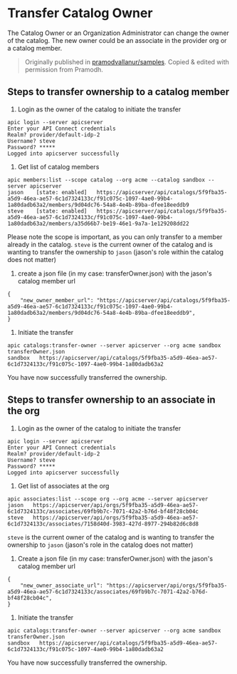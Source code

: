 # Transfer Catalog Owner
The Catalog Owner or an Organization Administrator can change the owner of the catalog. The new owner could be an associate in the provider org or a catalog member.
> Originally published in [pramodvallanur/samples](https://github.com/pramodvallanur/samples). Copied & edited with permission from Pramodh.

## Steps to transfer ownership to a catalog member

1. Login as the owner of the catalog to initiate the transfer
```
apic login --server apicserver
Enter your API Connect credentials
Realm? provider/default-idp-2
Username? steve
Password? *****
Logged into apicserver successfully
```

1. Get list of catalog members
```
apic members:list --scope catalog --org acme --catalog sandbox --server apicserver
jason    [state: enabled]   https://apicserver/api/catalogs/5f9fba35-a5d9-46ea-ae57-6c1d7324133c/f91c075c-1097-4ae0-99b4-1a80dadb63a2/members/9d04dc76-54a8-4e4b-89ba-dfee18eeddb9   
steve    [state: enabled]   https://apicserver/api/catalogs/5f9fba35-a5d9-46ea-ae57-6c1d7324133c/f91c075c-1097-4ae0-99b4-1a80dadb63a2/members/a35d66b7-be19-46e1-9a7a-1e129208dd22
```  
Please note the scope is important, as you can only transfer to a member already in the catalog. `steve` is the current owner of the catalog and is wanting to transfer the ownership to `jason` (jason's role within the catalog does not matter)  

1. create a json file (in my case: transferOwner.json) with the jason's catalog member url
```
{
    "new_owner_member_url": "https://apicserver/api/catalogs/5f9fba35-a5d9-46ea-ae57-6c1d7324133c/f91c075c-1097-4ae0-99b4-1a80dadb63a2/members/9d04dc76-54a8-4e4b-89ba-dfee18eeddb9",
}
```  

1. Initiate the transfer
```
apic catalogs:transfer-owner --server apicserver --org acme sandbox transferOwner.json
sandbox   https://apicserver/api/catalogs/5f9fba35-a5d9-46ea-ae57-6c1d7324133c/f91c075c-1097-4ae0-99b4-1a80dadb63a2
```  

You have now successfully transferred the ownership.

## Steps to transfer ownership to an associate in the org

1. Login as the owner of the catalog to initiate the transfer
```
apic login --server apicserver
Enter your API Connect credentials
Realm? provider/default-idp-2
Username? steve
Password? *****
Logged into apicserver successfully
```

1. Get list of associates at the org
```
apic associates:list --scope org --org acme --server apicserver
jason   https://apicserver/api/orgs/5f9fba35-a5d9-46ea-ae57-6c1d7324133c/associates/69fb9b7c-7071-42a2-b76d-bf48f28cb04c   
steve   https://apicserver/api/orgs/5f9fba35-a5d9-46ea-ae57-6c1d7324133c/associates/7158d40d-3983-427d-8977-294b82d6c8d8
```  
`steve` is the current owner of the catalog and is wanting to transfer the ownership to `jason` (jason's role in the catalog does not matter)  

1. Create a json file (in my case: transferOwner.json) with the jason's catalog member url
```
{
    "new_owner_associate_url": "https://apicserver/api/orgs/5f9fba35-a5d9-46ea-ae57-6c1d7324133c/associates/69fb9b7c-7071-42a2-b76d-bf48f28cb04c",
}
```  

1. Initiate the transfer
```
apic catalogs:transfer-owner --server apicserver --org acme sandbox transferOwner.json
sandbox   https://apicserver/api/catalogs/5f9fba35-a5d9-46ea-ae57-6c1d7324133c/f91c075c-1097-4ae0-99b4-1a80dadb63a2
```  

You have now successfully transferred the ownership.
